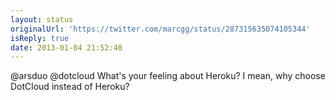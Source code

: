 ```yaml
---
layout: status
originalUrl: 'https://twitter.com/marcgg/status/287315635074105344'
isReply: true
date: 2013-01-04 21:52:40
---
```


@arsduo @dotcloud What's your feeling about Heroku? I mean, why choose DotCloud instead of Heroku?
